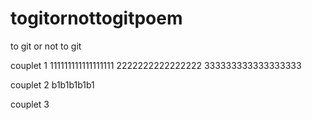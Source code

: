 # togitornottogitpoem

to git or not to git

couplet 1
111111111111111111
2222222222222222
333333333333333333

couplet 2
b1b1b1b1b1

couplet 3
